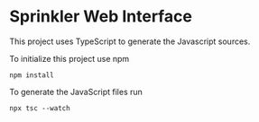 # Sprinkler Web Interface

This project uses TypeScript to generate the Javascript sources.

To initialize this project use npm
```
npm install
```

To generate the JavaScript files run
```
npx tsc --watch
```